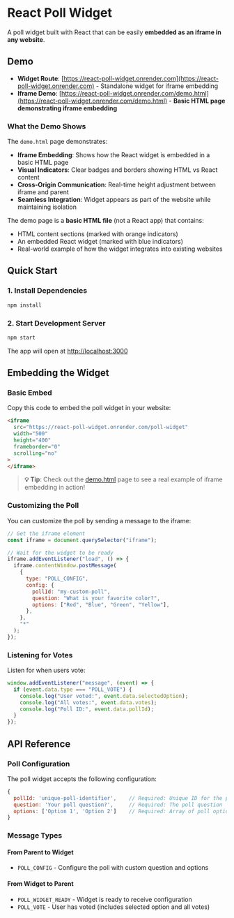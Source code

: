 # React Poll Widget

A poll widget built with React that can be easily **embedded as an iframe in any website**.

## Demo

- **Widget Route**: [https://react-poll-widget.onrender.com](https://react-poll-widget.onrender.com) - Standalone widget for iframe embedding
- **Iframe Demo**: [https://react-poll-widget.onrender.com/demo.html](https://react-poll-widget.onrender.com/demo.html) - **Basic HTML page demonstrating iframe embedding**

### What the Demo Shows

The `demo.html` page demonstrates:

- **Iframe Embedding**: Shows how the React widget is embedded in a basic HTML page
- **Visual Indicators**: Clear badges and borders showing HTML vs React content
- **Cross-Origin Communication**: Real-time height adjustment between iframe and parent
- **Seamless Integration**: Widget appears as part of the website while maintaining isolation

The demo page is a **basic HTML file** (not a React app) that contains:

- HTML content sections (marked with orange indicators)
- An embedded React widget (marked with blue indicators)
- Real-world example of how the widget integrates into existing websites

## Quick Start

### 1. Install Dependencies

```bash
npm install
```

### 2. Start Development Server

```bash
npm start
```

The app will open at [http://localhost:3000](http://localhost:3000)

## Embedding the Widget

### Basic Embed

Copy this code to embed the poll widget in your website:

```html
<iframe
  src="https://react-poll-widget.onrender.com/poll-widget"
  width="500"
  height="400"
  frameborder="0"
  scrolling="no"
>
</iframe>
```

> **💡 Tip**: Check out the [demo.html](https://react-poll-widget.onrender.com/demo.html) page to see a real example of iframe embedding in action!

### Customizing the Poll

You can customize the poll by sending a message to the iframe:

```javascript
// Get the iframe element
const iframe = document.querySelector("iframe");

// Wait for the widget to be ready
iframe.addEventListener("load", () => {
  iframe.contentWindow.postMessage(
    {
      type: "POLL_CONFIG",
      config: {
        pollId: "my-custom-poll",
        question: "What is your favorite color?",
        options: ["Red", "Blue", "Green", "Yellow"],
      },
    },
    "*"
  );
});
```

### Listening for Votes

Listen for when users vote:

```javascript
window.addEventListener("message", (event) => {
  if (event.data.type === "POLL_VOTE") {
    console.log("User voted:", event.data.selectedOption);
    console.log("All votes:", event.data.votes);
    console.log("Poll ID:", event.data.pollId);
  }
});
```

## API Reference

### Poll Configuration

The poll widget accepts the following configuration:

```javascript
{
  pollId: 'unique-poll-identifier',    // Required: Unique ID for the poll
  question: 'Your poll question?',     // Required: The poll question
  options: ['Option 1', 'Option 2']    // Required: Array of poll options
}
```

### Message Types

#### From Parent to Widget

- `POLL_CONFIG` - Configure the poll with custom question and options

#### From Widget to Parent

- `POLL_WIDGET_READY` - Widget is ready to receive configuration
- `POLL_VOTE` - User has voted (includes selected option and all votes)
